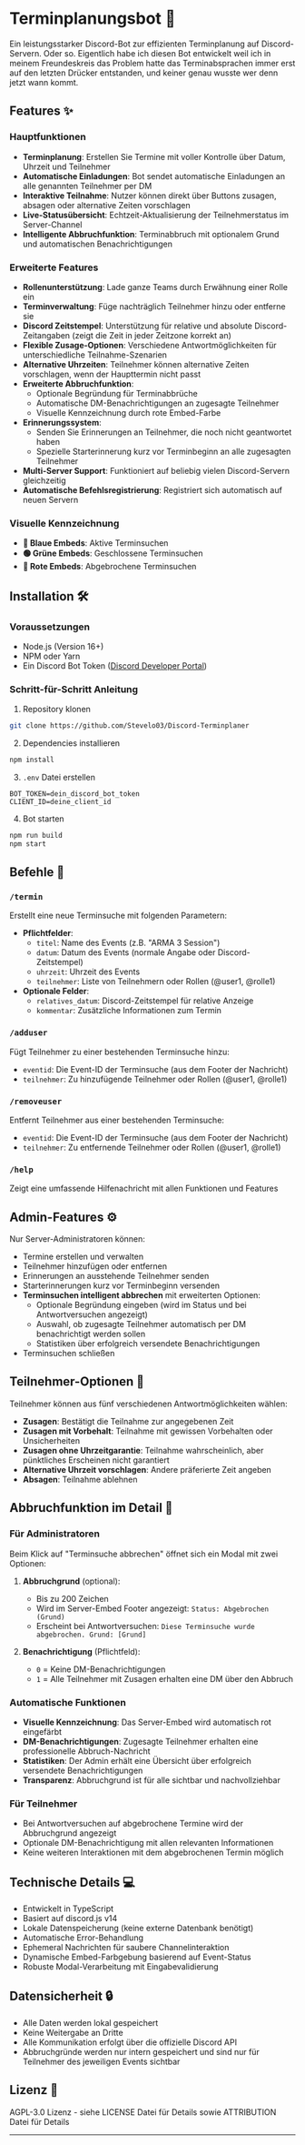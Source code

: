 # Terminplanungsbot 📅

Ein leistungsstarker Discord-Bot zur effizienten Terminplanung auf Discord-Servern. Oder so. 
Eigentlich habe ich diesen Bot entwickelt weil ich in meinem Freundeskreis das Problem hatte das Terminabsprachen immer erst auf den letzten Drücker entstanden, und keiner genau wusste wer denn jetzt wann kommt.

## Features ✨

### Hauptfunktionen
- **Terminplanung**: Erstellen Sie Termine mit voller Kontrolle über Datum, Uhrzeit und Teilnehmer
- **Automatische Einladungen**: Bot sendet automatische Einladungen an alle genannten Teilnehmer per DM
- **Interaktive Teilnahme**: Nutzer können direkt über Buttons zusagen, absagen oder alternative Zeiten vorschlagen
- **Live-Statusübersicht**: Echtzeit-Aktualisierung der Teilnehmerstatus im Server-Channel
- **Intelligente Abbruchfunktion**: Terminabbruch mit optionalem Grund und automatischen Benachrichtigungen

### Erweiterte Features
- **Rollenunterstützung**: Lade ganze Teams durch Erwähnung einer Rolle ein
- **Terminverwaltung**: Füge nachträglich Teilnehmer hinzu oder entferne sie
- **Discord Zeitstempel**: Unterstützung für relative und absolute Discord-Zeitangaben (zeigt die Zeit in jeder Zeitzone korrekt an)
- **Flexible Zusage-Optionen**: Verschiedene Antwortmöglichkeiten für unterschiedliche Teilnahme-Szenarien
- **Alternative Uhrzeiten**: Teilnehmer können alternative Zeiten vorschlagen, wenn der Haupttermin nicht passt
- **Erweiterte Abbruchfunktion**: 
  - Optionale Begründung für Terminabbrüche
  - Automatische DM-Benachrichtigungen an zugesagte Teilnehmer
  - Visuelle Kennzeichnung durch rote Embed-Farbe
- **Erinnerungssystem**: 
  - Senden Sie Erinnerungen an Teilnehmer, die noch nicht geantwortet haben
  - Spezielle Starterinnerung kurz vor Terminbeginn an alle zugesagten Teilnehmer
- **Multi-Server Support**: Funktioniert auf beliebig vielen Discord-Servern gleichzeitig
- **Automatische Befehlsregistrierung**: Registriert sich automatisch auf neuen Servern

### Visuelle Kennzeichnung
- **🔵 Blaue Embeds**: Aktive Terminsuchen
- **🟢 Grüne Embeds**: Geschlossene Terminsuchen
- **🔴 Rote Embeds**: Abgebrochene Terminsuchen

## Installation 🛠️

### Voraussetzungen
- Node.js (Version 16+)
- NPM oder Yarn
- Ein Discord Bot Token ([Discord Developer Portal](https://discord.com/developers/applications))

### Schritt-für-Schritt Anleitung

1. Repository klonen
```bash
git clone https://github.com/Stevelo03/Discord-Terminplaner
```

2. Dependencies installieren
```bash
npm install
```

3. `.env` Datei erstellen
```env
BOT_TOKEN=dein_discord_bot_token
CLIENT_ID=deine_client_id
```

4. Bot starten
```bash
npm run build
npm start
```

## Befehle 💬

### `/termin`
Erstellt eine neue Terminsuche mit folgenden Parametern:
- **Pflichtfelder**:
  - `titel`: Name des Events (z.B. "ARMA 3 Session")
  - `datum`: Datum des Events (normale Angabe oder Discord-Zeitstempel)
  - `uhrzeit`: Uhrzeit des Events
  - `teilnehmer`: Liste von Teilnehmern oder Rollen (@user1, @rolle1)
- **Optionale Felder**:
  - `relatives_datum`: Discord-Zeitstempel für relative Anzeige
  - `kommentar`: Zusätzliche Informationen zum Termin

### `/adduser`
Fügt Teilnehmer zu einer bestehenden Terminsuche hinzu:
- `eventid`: Die Event-ID der Terminsuche (aus dem Footer der Nachricht)
- `teilnehmer`: Zu hinzufügende Teilnehmer oder Rollen (@user1, @rolle1)

### `/removeuser`
Entfernt Teilnehmer aus einer bestehenden Terminsuche:
- `eventid`: Die Event-ID der Terminsuche (aus dem Footer der Nachricht)
- `teilnehmer`: Zu entfernende Teilnehmer oder Rollen (@user1, @rolle1)

### `/help`
Zeigt eine umfassende Hilfenachricht mit allen Funktionen und Features

## Admin-Features ⚙️

Nur Server-Administratoren können:
- Termine erstellen und verwalten
- Teilnehmer hinzufügen oder entfernen
- Erinnerungen an ausstehende Teilnehmer senden
- Starterinnerungen kurz vor Terminbeginn versenden
- **Terminsuchen intelligent abbrechen** mit erweiterten Optionen:
  - Optionale Begründung eingeben (wird im Status und bei Antwortversuchen angezeigt)
  - Auswahl, ob zugesagte Teilnehmer automatisch per DM benachrichtigt werden sollen
  - Statistiken über erfolgreich versendete Benachrichtigungen
- Terminsuchen schließen

## Teilnehmer-Optionen 👥

Teilnehmer können aus fünf verschiedenen Antwortmöglichkeiten wählen:
- **Zusagen**: Bestätigt die Teilnahme zur angegebenen Zeit
- **Zusagen mit Vorbehalt**: Teilnahme mit gewissen Vorbehalten oder Unsicherheiten
- **Zusagen ohne Uhrzeitgarantie**: Teilnahme wahrscheinlich, aber pünktliches Erscheinen nicht garantiert
- **Alternative Uhrzeit vorschlagen**: Andere präferierte Zeit angeben
- **Absagen**: Teilnahme ablehnen

## Abbruchfunktion im Detail 🚨

### Für Administratoren
Beim Klick auf "Terminsuche abbrechen" öffnet sich ein Modal mit zwei Optionen:

1. **Abbruchgrund** (optional):
   - Bis zu 200 Zeichen
   - Wird im Server-Embed Footer angezeigt: `Status: Abgebrochen (Grund)`
   - Erscheint bei Antwortversuchen: `Diese Terminsuche wurde abgebrochen. Grund: [Grund]`

2. **Benachrichtigung** (Pflichtfeld):
   - `0` = Keine DM-Benachrichtigungen
   - `1` = Alle Teilnehmer mit Zusagen erhalten eine DM über den Abbruch

### Automatische Funktionen
- **Visuelle Kennzeichnung**: Das Server-Embed wird automatisch rot eingefärbt
- **DM-Benachrichtigungen**: Zugesagte Teilnehmer erhalten eine professionelle Abbruch-Nachricht
- **Statistiken**: Der Admin erhält eine Übersicht über erfolgreich versendete Benachrichtigungen
- **Transparenz**: Abbruchgrund ist für alle sichtbar und nachvollziehbar

### Für Teilnehmer
- Bei Antwortversuchen auf abgebrochene Termine wird der Abbruchgrund angezeigt
- Optionale DM-Benachrichtigung mit allen relevanten Informationen
- Keine weiteren Interaktionen mit dem abgebrochenen Termin möglich

## Technische Details 💻

- Entwickelt in TypeScript
- Basiert auf discord.js v14
- Lokale Datenspeicherung (keine externe Datenbank benötigt)
- Automatische Error-Behandlung
- Ephemeral Nachrichten für saubere Channelinteraktion
- Dynamische Embed-Farbgebung basierend auf Event-Status
- Robuste Modal-Verarbeitung mit Eingabevalidierung

## Datensicherheit 🔒

- Alle Daten werden lokal gespeichert
- Keine Weitergabe an Dritte
- Alle Kommunikation erfolgt über die offizielle Discord API
- Abbruchgründe werden nur intern gespeichert und sind nur für Teilnehmer des jeweiligen Events sichtbar


## Lizenz 📜

AGPL-3.0 Lizenz - siehe LICENSE Datei für Details
sowie ATTRIBUTION Datei für Details

---
